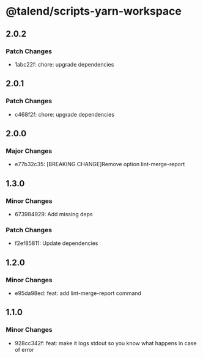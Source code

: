 # @talend/scripts-yarn-workspace

## 2.0.2

### Patch Changes

- 1abc22f: chore: upgrade dependencies

## 2.0.1

### Patch Changes

- c468f2f: chore: upgrade dependencies

## 2.0.0

### Major Changes

- e77b32c35: [BREAKING CHANGE]Remove option lint-merge-report

## 1.3.0

### Minor Changes

- 673984929: Add missing deps

### Patch Changes

- f2ef85811: Update dependencies

## 1.2.0

### Minor Changes

- e95da98ed: feat: add lint-merge-report command

## 1.1.0

### Minor Changes

- 928cc342f: feat: make it logs stdout so you know what happens in case of error
